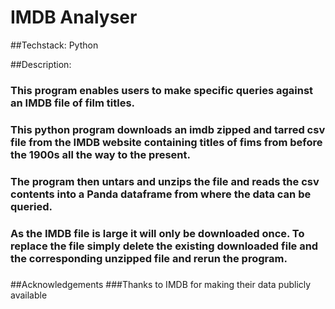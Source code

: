 # IMDB Analyser

##Techstack: Python

##Description:
### This program enables users to make specific queries against an IMDB file of film titles.
### This python program downloads an imdb zipped and tarred csv file from the IMDB website containing titles of fims from before the 1900s all the way to the present.
### The program then untars and unzips the file and reads the csv contents into a Panda dataframe from where the data can be queried.
### As the IMDB file is large it will only be downloaded once. To replace the file simply delete the existing downloaded file and the corresponding unzipped file and rerun the program.
###
##Acknowledgements
###Thanks to IMDB for making their data publicly available
